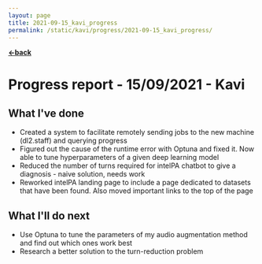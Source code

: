 ```yaml
---
layout: page
title: 2021-09-15_kavi_progress
permalink: /static/kavi/progress/2021-09-15_kavi_progress/
---
```


[**<-back**](/static/kavi/progress)  

# Progress report - 15/09/2021 - Kavi

## What I've done

- Created a system to facilitate remotely sending jobs to the new machine (dl2.staff) and querying progress 
- Figured out the cause of the runtime error with Optuna and fixed it. Now able to tune hyperparameters of a given deep learning model
- Reduced the number of turns required for intelPA chatbot to give a diagnosis - naive solution, needs work
- Reworked intelPA landing page to include a page dedicated to datasets that have been found. Also moved important links to the top of the page

## What I'll do next

- Use Optuna to tune the parameters of my audio augmentation method and find out which ones work best
- Research a better solution to the turn-reduction problem 